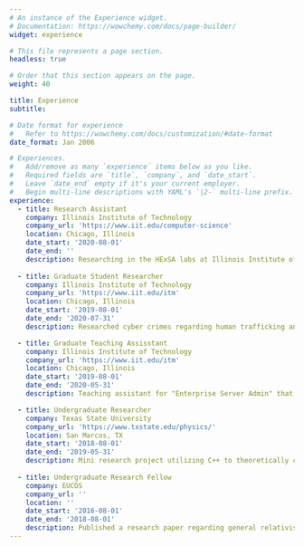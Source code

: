 ```yaml
---
# An instance of the Experience widget.
# Documentation: https://wowchemy.com/docs/page-builder/
widget: experience

# This file represents a page section.
headless: true

# Order that this section appears on the page.
weight: 40

title: Experience
subtitle:

# Date format for experience
#   Refer to https://wowchemy.com/docs/customization/#date-format
date_format: Jan 2006

# Experiences.
#   Add/remove as many `experience` items below as you like.
#   Required fields are `title`, `company`, and `date_start`.
#   Leave `date_end` empty if it's your current employer.
#   Begin multi-line descriptions with YAML's `|2-` multi-line prefix.
experience:
  - title: Research Assistant
    company: Illinois Institute of Technology
    company_url: 'https://www.iit.edu/computer-science'
    location: Chicago, Illinois
    date_start: '2020-08-01'
    date_end: ''
    description: Researching in the HExSA labs at Illinois Institute of Technology under the advisement of Dr. Kyle Hale. In the HExSA lab, the various research projects are in regards to distributed and parallel computing. Researching a spectral analysis for the detection of malware inside software. This includes utilizing python and assembly code to detect irregulars within software dynamically to immediately expose malware. Leverage non-volatile main memory to perform to dynamic remote access memory as if it was the same memory storage. This research project resulted is that produced an effective runtime architecture. Ultimately, the findings of were that we were able to avoid the memory bandwidth between DRAM and CPU, also know as the von Neumann Bottleneck. My personal research is in quantum information and cryptography. This consists of deterministic open-quantum-system dynamics, quantum measurements, and quantum error correction.
        
  - title: Graduate Student Researcher
    company: Illinois Institute of Technology
    company_url: 'https://www.iit.edu/itm'
    location: Chicago, Illinois
    date_start: '2019-08-01'
    date_end: '2020-07-31'
    description: Researched cyber crimes regarding human trafficking and child predators analyzing their methods of encryption and steganography techniques to conduct their criminal activities under the advisement of Mr. Louis McHugh IV. Conducted a mini research project into supply chain attacks, where he conducted a case study into the various methodology that make a supply chain attack successful. This required analyzing a number of major cyber breaches from Equifax, Target, and various ATMs in Eastern Europe.

  - title: Graduate Teaching Assisstant
    company: Illinois Institute of Technology
    company_url: 'https://www.iit.edu/itm'
    location: Chicago, Illinois
    date_start: '2019-08-01'
    date_end: '2020-05-31'
    description: Teaching assistant for "Enterprise Server Admin" that involved grading, evaluating, and lecturing during the Spring of 2020. This role required him to be knowledgeable in Windows 2012/R2 servers. This included on how to set up, implementation, and troubleshoot the server. Taught the course when professor was unavailable, grade and evaluate student knowledge on different topics in the course, and overall offered services to ensure that each students succeed and understood each topic. Teaching assistant for, "Data Networks and the Internet" that involved grading, evaluating, and lecturing during the Fall 2020 and Spring 2020. This role required to be technically proficient in network design, theory, and implementation. This included an in depth knowledge of various network topologies, TCP/UDP ports, and the OSI model. Proctor exams and make 

  - title: Undergraduate Researcher
    company: Texas State University
    company_url: 'https://www.txstate.edu/physics/'
    location: San Marcos, TX
    date_start: '2018-08-01'
    date_end: '2019-05-31'
    description: Mini research project utilizing C++ to theoretically calculate and model the decay of cube satellites in the atmosphere. This resulted in constructing a GUI interface to make the program user friendly. This included having weekly meetings to discuss about the project and current astrophysics phenomenons that may have any affect on the cube satellites.
    
  - title: Undergraduate Research Fellow
    company: EUCOS
    company_url: ''
    location: ''
    date_start: '2016-08-01'
    date_end: '2018-08-01'
    description: Published a research paper regarding general relativist invariants of black holes, worm holes and the Alcubierre metric. Computer programming and direct mathematical analysis is applied. Utilize C++, Python, and analyzed FORTRAN code to complete our paper. Hand calculated tensors to make sure the computer code was giving the correct values. Utilized R to investigate the theory of negative probability and quasi-distributions.
---
```

